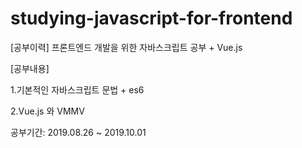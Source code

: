 # studying-javascript-for-frontend
[공부이력] 프론트엔드 개발을 위한 자바스크립트 공부 + Vue.js

[공부내용]

1.기본적인 자바스크립트 문법 + es6 

2.Vue.js 와 VMMV

공부기간: 2019.08.26 ~ 2019.10.01
